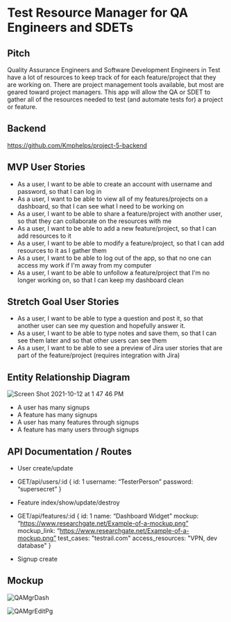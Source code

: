 # Test Resource Manager for QA Engineers and SDETs

## Pitch

Quality Assurance Engineers and Software Development Engineers in Test have a lot of resources to keep track of for each feature/project that they are working on. There are project management tools available, but most are geared toward project managers. This app will allow the QA or SDET to gather all of the resources needed to test (and automate tests for) a project or feature. 


## Backend
https://github.com/Kmphelps/project-5-backend 


## MVP User Stories

* As a user, I want to be able to create an account with username and password, so that I can log in 
* As a user, I want to be able to view all of my features/projects on a dashboard, so that I can see what I need to be working on
* As a user, I want to be able to share a feature/project with another user, so that they can collaborate on the resources with me
* As a user, I want to be able to add a new feature/project, so that I can add resources to it
* As a user, I want to be able to modify a feature/project, so that I can add resources to it as I gather them
* As a user, I want to be able to log out of the app, so that no one can access my work if I'm away from my computer
* As a user, I want to be able to unfollow a feature/project that I'm no longer working on, so that I can keep my dashboard clean


## Stretch Goal User Stories

* As a user, I want to be able to type a question and post it, so that another user can see my question and hopefully answer it.
* As a user, I want to be able to type notes and save them, so that I can see them later and so that other users can see them
* As a user, I want to be able to see a preview of Jira user stories that are part of the feature/project (requires integration with Jira)


## Entity Relationship Diagram

![Screen Shot 2021-10-12 at 1 47 46 PM](https://user-images.githubusercontent.com/81663925/137029708-c355072b-f5e6-487c-ae5a-a652061c7a7d.png)

* A user has many signups
* A feature has many signups
* A user has many features through signups
* A feature has many users through signups


## API Documentation / Routes

* User create/update
* GET/api/users/:id
 { id: 1 username: “TesterPerson” password: “supersecret” }
 
* Feature index/show/update/destroy
* GET/api/features/:id
 { id: 1 name: “Dashboard Widget” mockup: “https://www.researchgate.net/Example-of-a-mockup.png” mockup_link: “https://www.researchgate.net/Example-of-a-mockup.png” test_cases: "testrail.com" access_resources: "VPN, dev database"  }
 
* Signup create


## Mockup

![QAMgrDash](https://user-images.githubusercontent.com/81663925/137033317-66be7324-8731-47c2-9588-7afebd5cbaa5.png)


![QAMgrEditPg](https://user-images.githubusercontent.com/81663925/137029945-6989281e-b131-48cc-8e76-6238a53eb77e.png)






